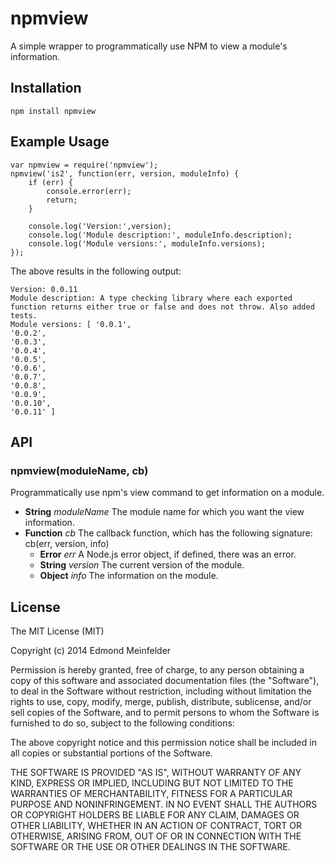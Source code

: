 npmview
=======
A simple wrapper to programmatically use NPM to view a module's information.

## Installation

    npm install npmview

## Example Usage

    var npmview = require('npmview');
    npmview('is2', function(err, version, moduleInfo) {
        if (err) {
            console.error(err);
            return;
        }

        console.log('Version:',version);
        console.log('Module description:', moduleInfo.description);
        console.log('Module versions:', moduleInfo.versions);
    });

The above results in the following output:

    Version: 0.0.11
    Module description: A type checking library where each exported function returns either true or false and does not throw. Also added tests.
    Module versions: [ '0.0.1',
    '0.0.2',
    '0.0.3',
    '0.0.4',
    '0.0.5',
    '0.0.6',
    '0.0.7',
    '0.0.8',
    '0.0.9',
    '0.0.10',
    '0.0.11' ]

## API

### npmview(moduleName, cb)

Programmatically use npm's view command to get information on a module.

* **String** *moduleName* The module name for which you want the view information.
* **Function** *cb* The callback function, which has the following signature: cb(err, version, info)
    * **Error** *err* A Node.js error object, if defined, there was an error.
    * **String** *version* The current version of the module.
    * **Object** *info* The information on the module.

## License
The MIT License (MIT)

Copyright (c) 2014 Edmond Meinfelder

Permission is hereby granted, free of charge, to any person obtaining a copy of
this software and associated documentation files (the "Software"), to deal in
the Software without restriction, including without limitation the rights to
use, copy, modify, merge, publish, distribute, sublicense, and/or sell copies of
the Software, and to permit persons to whom the Software is furnished to do so,
subject to the following conditions:

The above copyright notice and this permission notice shall be included in all
copies or substantial portions of the Software.

THE SOFTWARE IS PROVIDED "AS IS", WITHOUT WARRANTY OF ANY KIND, EXPRESS OR
IMPLIED, INCLUDING BUT NOT LIMITED TO THE WARRANTIES OF MERCHANTABILITY, FITNESS
FOR A PARTICULAR PURPOSE AND NONINFRINGEMENT. IN NO EVENT SHALL THE AUTHORS OR
COPYRIGHT HOLDERS BE LIABLE FOR ANY CLAIM, DAMAGES OR OTHER LIABILITY, WHETHER
IN AN ACTION OF CONTRACT, TORT OR OTHERWISE, ARISING FROM, OUT OF OR IN
CONNECTION WITH THE SOFTWARE OR THE USE OR OTHER DEALINGS IN THE SOFTWARE.

